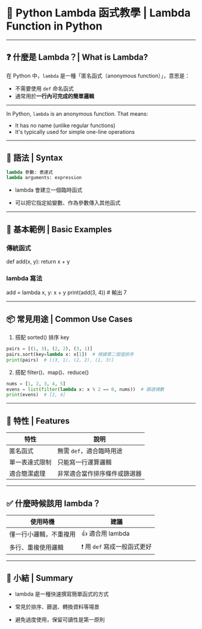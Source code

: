 # 🐍 Python Lambda 函式教學 | Lambda Function in Python

---

## ❓ 什麼是 Lambda？| What is Lambda?

在 Python 中，`lambda` 是一種「匿名函式（anonymous function）」，意思是：
- 不需要使用 `def` 命名函式
- 通常用於**一行內可完成的簡單邏輯**

---

In Python, `lambda` is an anonymous function. That means:
- It has no name (unlike regular functions)
- It's typically used for simple one-line operations

---

## 🧠 語法 | Syntax

```python
lambda 參數: 表達式
lambda arguments: expression
```
- lambda 會建立一個臨時函式

- 可以把它指定給變數、作為參數傳入其他函式

---

## 📌 基本範例 | Basic Examples
### 傳統函式
def add(x, y):
    return x + y

### lambda 寫法
add = lambda x, y: x + y
print(add(3, 4))  # 輸出 7

---

## 📦 常見用途 | Common Use Cases
1. 搭配 sorted() 排序 key
```python
pairs = [(1, 3), (2, 2), (3, 1)]
pairs.sort(key=lambda x: x[1])  # 根據第二個值排序
print(pairs)  # [(3, 1), (2, 2), (1, 3)]
```

2. 搭配 filter()、map()、reduce()
```python
nums = [1, 2, 3, 4, 5]
evens = list(filter(lambda x: x % 2 == 0, nums))  # 篩選偶數
print(evens)  # [2, 4]
```

---

## 📌 特性 | Features
| 特性      | 說明              |
| ------- | --------------- |
| 匿名函式    | 無需 `def`，適合臨時用途 |
| 單一表達式限制 | 只能寫一行運算邏輯       |
| 適合簡潔處理  | 非常適合當作排序條件或篩選器  |

---

## ✅ 什麼時候該用 lambda？
| 使用時機        | 建議                 |
| ----------- | ------------------ |
| 僅一行小邏輯，不重複用 | 👍 適合用 lambda      |
| 多行、重複使用邏輯   | ❗ 用 `def` 寫成一般函式更好 |

---

## 🧠 小結 | Summary
- lambda 是一種快速撰寫簡單函式的方式

- 常見於排序、篩選、轉換資料等場景

- 避免過度使用，保留可讀性是第一原則

